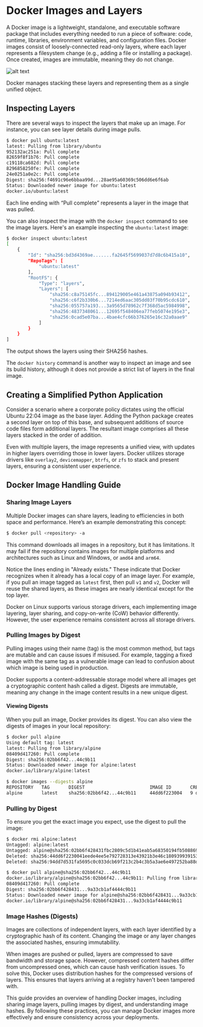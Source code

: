 # Docker Images and Layers

A Docker image is a lightweight, standalone, and executable software package that includes everything needed to run a piece of software: code, runtime, libraries, environment variables, and configuration files. Docker images consist of loosely-connected read-only layers, where each layer represents a filesystem change (e.g., adding a file or installing a package). Once created, images are immutable, meaning they do not change.

![alt text](image.png)

Docker manages stacking these layers and representing them as a single unified object.

## Inspecting Layers

There are several ways to inspect the layers that make up an image. For instance, you can see layer details during image pulls.

```sh
$ docker pull ubuntu:latest
latest: Pulling from library/ubuntu
952132ac251a: Pull complete
82659f8f1b76: Pull complete
c19118ca682d: Pull complete
8296858250fe: Pull complete
24e0251a0e2c: Pull complete
Digest: sha256:f4691c96e6bbaa99d...28ae95a60369c506dd6e6f6ab
Status: Downloaded newer image for ubuntu:latest
docker.io/ubuntu:latest
```

Each line ending with “Pull complete” represents a layer in the image that was pulled.

You can also inspect the image with the `docker inspect` command to see the image layers. Here's an example inspecting the `ubuntu:latest` image:

```sh
$ docker inspect ubuntu:latest
[
    {
        "Id": "sha256:bd3d4369ae.......fa2645f5699037d7d8c6b415a10",
        "RepoTags": [
            "ubuntu:latest"
        ],
        "RootFS": {
            "Type": "layers",
            "Layers": [
                "sha256:c8a75145fc...894129005e461a43875a094b93412",
                "sha256:c6f2b330b6...7214ed6aac305dd03f70b95cdc610",
                "sha256:055757a193...3a9565d78962c7f368d5ac5984998",
                "sha256:4837348061...12695f548406ea77feb5074e195e3",
                "sha256:0cad5e07ba...4bae4cfc66b376265e16c32a0aae9"
            ]
        }
    }
]
```

The output shows the layers using their SHA256 hashes.

The `docker history` command is another way to inspect an image and see its build history, although it does not provide a strict list of layers in the final image.

## Creating a Simplified Python Application

Consider a scenario where a corporate policy dictates using the official Ubuntu 22:04 image as the base layer. Adding the Python package creates a second layer on top of this base, and subsequent additions of source code files form additional layers. The resultant image comprises all these layers stacked in the order of addition.

Even with multiple layers, the image represents a unified view, with updates in higher layers overriding those in lower layers. Docker utilizes storage drivers like `overlay2`, `devicemapper`, `btrfs`, or `zfs` to stack and present layers, ensuring a consistent user experience.

## Docker Image Handling Guide

### Sharing Image Layers

Multiple Docker images can share layers, leading to efficiencies in both space and performance. Here’s an example demonstrating this concept:

```sh
$ docker pull <repository> -a
```

This command downloads all images in a repository, but it has limitations. It may fail if the repository contains images for multiple platforms and architectures such as Linux and Windows, or `amd64` and `arm64`.

Notice the lines ending in "Already exists." These indicate that Docker recognizes when it already has a local copy of an image layer. For example, if you pull an image tagged as `latest` first, then pull `v1` and `v2`, Docker will reuse the shared layers, as these images are nearly identical except for the top layer.

Docker on Linux supports various storage drivers, each implementing image layering, layer sharing, and copy-on-write (CoW) behavior differently. However, the user experience remains consistent across all storage drivers.

### Pulling Images by Digest

Pulling images using their name (tag) is the most common method, but tags are mutable and can cause issues if misused. For example, tagging a fixed image with the same tag as a vulnerable image can lead to confusion about which image is being used in production.

Docker supports a content-addressable storage model where all images get a cryptographic content hash called a digest. Digests are immutable, meaning any change in the image content results in a new unique digest.

#### Viewing Digests

When you pull an image, Docker provides its digest. You can also view the digests of images in your local repository:

```sh
$ docker pull alpine
Using default tag: latest
latest: Pulling from library/alpine
08409d417260: Pull complete
Digest: sha256:02bb6f42...44c9b11
Status: Downloaded newer image for alpine:latest
docker.io/library/alpine:latest

$ docker images --digests alpine
REPOSITORY   TAG       DIGEST                        IMAGE ID       CREATED      SIZE
alpine       latest    sha256:02bb6f42...44c9b11     44dd6f223004   9 days ago   7.73MB
```

### Pulling by Digest

To ensure you get the exact image you expect, use the digest to pull the image:

```sh
$ docker rmi alpine:latest
Untagged: alpine:latest
Untagged: alpine@sha256:02bb6f428431fbc2809c5d1b41eab5a68350194fb508869a33cb1af4444c9b11
Deleted: sha256:44dd6f2230041eede4ee5e792728313e43921b3e46c1809399391535c0c0183b
Deleted: sha256:94dd7d531fa5695c0c033dcb69f213c2b4c3b5a3ae6e497252ba88da87169c3f

$ docker pull alpine@sha256:02bb6f42...44c9b11
docker.io/library/alpine@sha256:02bb6f42...44c9b11: Pulling from library/alpine
08409d417260: Pull complete
Digest: sha256:02bb6f428431...9a33cb1af4444c9b11
Status: Downloaded newer image for alpine@sha256:02bb6f428431...9a33cb1af4444c9b11
docker.io/library/alpine@sha256:02bb6f428431...9a33cb1af4444c9b11
```

### Image Hashes (Digests)

Images are collections of independent layers, with each layer identified by a cryptographic hash of its content. Changing the image or any layer changes the associated hashes, ensuring immutability.

When images are pushed or pulled, layers are compressed to save bandwidth and storage space. However, compressed content hashes differ from uncompressed ones, which can cause hash verification issues. To solve this, Docker uses distribution hashes for the compressed versions of layers. This ensures that layers arriving at a registry haven't been tampered with.

This guide provides an overview of handling Docker images, including sharing image layers, pulling images by digest, and understanding image hashes. By following these practices, you can manage Docker images more effectively and ensure consistency across your deployments.